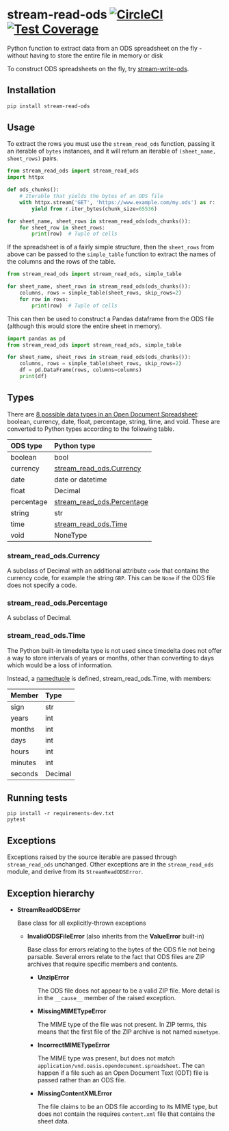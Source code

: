 # stream-read-ods [![CircleCI](https://circleci.com/gh/uktrade/stream-read-ods.svg?style=shield)](https://circleci.com/gh/uktrade/stream-read-ods) [![Test Coverage](https://api.codeclimate.com/v1/badges/939edbf3c528fa861951/test_coverage)](https://codeclimate.com/github/uktrade/stream-read-ods/test_coverage)

Python function to extract data from an ODS spreadsheet on the fly - without having to store the entire file in memory or disk

To construct ODS spreadsheets on the fly, try [stream-write-ods](https://github.com/uktrade/stream-write-ods).


## Installation

```bash
pip install stream-read-ods
```


## Usage

To extract the rows you must use the `stream_read_ods` function, passing it an iterable of `bytes` instances, and it will return an iterable of `(sheet_name, sheet_rows)` pairs.

```python
from stream_read_ods import stream_read_ods
import httpx

def ods_chunks():
    # Iterable that yields the bytes of an ODS file
    with httpx.stream('GET', 'https://www.example.com/my.ods') as r:
        yield from r.iter_bytes(chunk_size=65536)

for sheet_name, sheet_rows in stream_read_ods(ods_chunks()):
    for sheet_row in sheet_rows:
        print(row)  # Tuple of cells
```

If the spreadsheet is of a fairly simple structure, then the `sheet_rows` from above can be passed to the `simple_table` function to extract the names of the columns and the rows of the table.

```python
from stream_read_ods import stream_read_ods, simple_table

for sheet_name, sheet_rows in stream_read_ods(ods_chunks()):
    columns, rows = simple_table(sheet_rows, skip_rows=2)
    for row in rows:
        print(row)  # Tuple of cells
```

This can then be used to construct a Pandas dataframe from the ODS file (although this would store the entire sheet in memory).

```python
import pandas as pd
from stream_read_ods import stream_read_ods, simple_table

for sheet_name, sheet_rows in stream_read_ods(ods_chunks()):
    columns, rows = simple_table(sheet_rows, skip_rows=2)
    df = pd.DataFrame(rows, columns=columns)
    print(df)
```


## Types

There are [8 possible data types in an Open Document Spreadsheet](https://docs.oasis-open.org/office/v1.2/os/OpenDocument-v1.2-os-part1.html#attribute-office_value-type): boolean, currency, date, float, percentage, string, time, and void. These are converted to Python types according to the following table.

| ODS type    | Python type                                              |
|:------------|:---------------------------------------------------------|
| boolean     | bool                                                     |
| currency    | [stream_read_ods.Currency](#stream_read_odscurrency)     |
| date        | date or datetime                                         |
| float       | Decimal                                                  |
| percentage  | [stream_read_ods.Percentage](#stream_read_odspercentage) |
| string      | str                                                      |
| time        | [stream_read_ods.Time](#stream_read_odstime)             |
| void        | NoneType                                                 |

### stream_read_ods.Currency

A subclass of Decimal with an additional attribute `code` that contains the currency code, for example the string `GBP`. This can be `None` if the ODS file does not specify a code.

### stream_read_ods.Percentage

A subclass of Decimal.

### stream_read_ods.Time

The Python built-in timedelta type is not used since timedelta does not offer a way to store intervals of years or months, other than converting to days which would be a loss of information.

Instead, a [namedtuple](https://docs.python.org/3/library/collections.html#collections.namedtuple) is defined, stream_read_ods.Time, with members:

| Member  | Type    |
|:--------|:--------|
| sign    | str     |
| years   | int     |
| months  | int     |
| days    | int     |
| hours   | int     |
| minutes | int     |
| seconds | Decimal |


## Running tests

```
pip install -r requirements-dev.txt
pytest
```

## Exceptions

Exceptions raised by the source iterable are passed through `stream_read_ods` unchanged. Other exceptions are in the `stream_read_ods` module, and derive from its `StreamReadODSError`.


## Exception hierarchy

  - **StreamReadODSError**

    Base class for all explicitly-thrown exceptions

    - **InvalidODSFileError** (also inherits from the **ValueError** built-in)

      Base class for errors relating to the bytes of the ODS file not being parsable. Several errors relate to the fact that ODS files are ZIP archives that require specific members and contents.

      - **UnzipError**

        The ODS file does not appear to be a valid ZIP file. More detail is in the `__cause__` member of the raised exception.

      - **MissingMIMETypeError**

        The MIME type of the file was not present. In ZIP terms, this means that the first file of the ZIP archive is not named `mimetype`.

      - **IncorrectMIMETypeError**

        The MIME type was present, but does not match `application/vnd.oasis.opendocument.spreadsheet`. The can happen if a file such as an Open Document Text (ODT) file is passed rather than an ODS file.

      - **MissingContentXMLError**

        The file claims to be an ODS file according to its MIME type, but does not contain the requires `content.xml` file that contains the sheet data.
